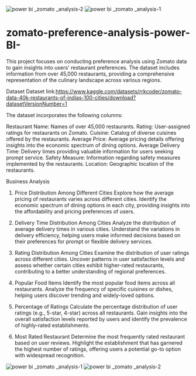 ![power bi _zomato _analysis-2](https://github.com/akshay-kumar-m71/zomato-preference-analysis-power-BI-/assets/72317690/d2fa0fa7-f07b-47fc-a2b2-66912e7c603f)
![power bi _zomato _analysis-1](https://github.com/akshay-kumar-m71/zomato-preference-analysis-power-BI-/assets/72317690/a9b162bc-1293-4a04-8ad4-a5a3b289ef55)
# zomato-preference-analysis-power-BI-
This project focuses on conducting preference analysis using Zomato data to gain insights into users' restaurant preferences. The dataset includes information from over 45,000 restaurants, providing a comprehensive representation of the culinary landscape across various regions. 


Dataset
Dataset link:https://www.kaggle.com/datasets/rrkcoder/zomato-data-40k-restaurants-of-indias-100-cities/download?datasetVersionNumber=1


The dataset incorporates the following columns:

Restaurant Name: Names of over 45,000 restaurants.
Rating: User-assigned ratings for restaurants on Zomato.
Cuisine: Catalog of diverse cuisines offered by the restaurants.
Average Price: Average pricing details offering insights into the economic spectrum of dining options.
Average Delivery Time: Delivery times providing valuable information for users seeking prompt service.
Safety Measure: Information regarding safety measures implemented by the restaurants.
Location: Geographic location of the restaurants.

Business Analysis

1. Price Distribution Among Different Cities
Explore how the average pricing of restaurants varies across different cities. Identify the economic spectrum of dining options in each city, providing insights into the affordability and pricing preferences of users.

2. Delivery Time Distribution Among Cities
Analyze the distribution of average delivery times in various cities. Understand the variations in delivery efficiency, helping users make informed decisions based on their preferences for prompt or flexible delivery services.

3. Rating Distribution Among Cities
Examine the distribution of user ratings across different cities. Uncover patterns in user satisfaction levels and assess whether certain cities exhibit higher-rated restaurants, contributing to a better understanding of regional preferences.

4. Popular Food Items
Identify the most popular food items across all restaurants. Analyze the frequency of specific cuisines or dishes, helping users discover trending and widely-loved options.

5. Percentage of Ratings
Calculate the percentage distribution of user ratings (e.g., 5-star, 4-star) across all restaurants. Gain insights into the overall satisfaction levels reported by users and identify the prevalence of highly-rated establishments.

6. Most Rated Restaurant
Determine the most frequently rated restaurant based on user reviews. Highlight the establishment that has garnered the highest number of ratings, offering users a potential go-to option with widespread recognition.



![power bi _zomato _analysis-1](https://github.com/akshay-kumar-m71/zomato-preference-analysis-power-BI-/assets/72317690/f8ead180-8fdf-42ef-9d76-99e08e7d561e)
![power bi _zomato _analysis-2](https://github.com/akshay-kumar-m71/zomato-preference-analysis-power-BI-/assets/72317690/3589f1a4-92f5-4874-896d-83d463fedddd)


